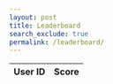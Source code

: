 ```yaml
---
layout: post 
title: Leaderboard
search_exclude: true
permalink: /leaderboard/
---
```


<html lang="en">
<body>

  <table id="leaderboard">
    <thead>
      <tr>
        <th>User ID</th>
        <th>Score</th>
      </tr>
    </thead>
    <tbody>
      <!-- Rows will be inserted here -->
    </tbody>
  </table>


</body>
</html>